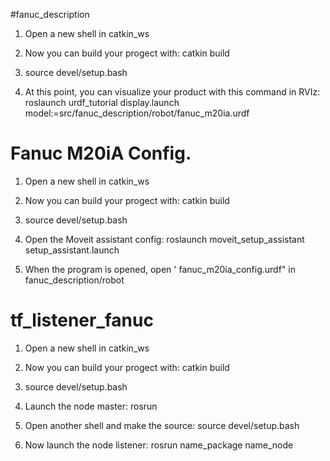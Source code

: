 #fanuc_description

1) Open a new shell in catkin_ws

2) Now you can build your progect with: catkin build

3) source devel/setup.bash

5) At this point, you can visualize your product with this command in RVIz:
  roslaunch urdf_tutorial display.launch model:=src/fanuc_description/robot/fanuc_m20ia.urdf



# Fanuc M20iA Config.

1) Open a new shell in catkin_ws

2) Now you can build your progect with: catkin build

3) source devel/setup.bash

4) Open the Moveit assistant config:
  roslaunch moveit_setup_assistant setup_assistant.launch
  
5) When the program is opened, open ' fanuc_m20ia_config.urdf" in fanuc_description/robot


# tf_listener_fanuc

1) Open a new shell in catkin_ws

2) Now you can build your progect with: catkin build

3) source devel/setup.bash

4) Launch the node master: 
  rosrun 
  
5) Open another shell and make the source: 
  source devel/setup.bash
  
6) Now launch the node listener:
  rosrun name_package name_node 

